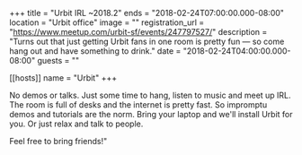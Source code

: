 +++
title = "Urbit IRL ~2018.2"
ends = "2018-02-24T07:00:00.000-08:00"
location = "Urbit office"
image = ""
registration_url = "https://www.meetup.com/urbit-sf/events/247797527/"
description = "Turns out that just getting Urbit fans in one room is pretty fun — so come hang out and have something to drink."
date = "2018-02-24T04:00:00.000-08:00"
guests = ""

[[hosts]]
name = "Urbit"
+++

No demos or talks. Just some time to hang, listen to music and meet up IRL. The room is full of desks and the internet is pretty fast. So impromptu demos and tutorials are the norm. Bring your laptop and we'll install Urbit for you. Or just relax and talk to people.

Feel free to bring friends!"
